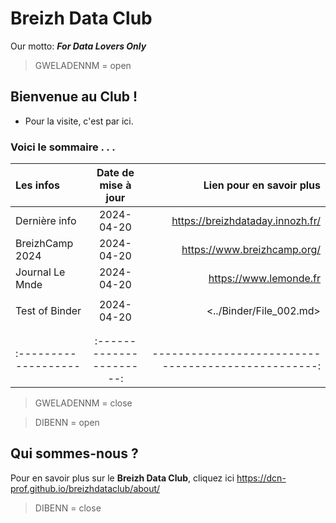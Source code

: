 # Breizh Data Club
Our motto: **_For Data Lovers Only_** 


>
> GWELADENNM = open

## Bienvenue au Club !
* Pour la visite, c'est par ici. 
 
### Voici le sommaire . . .



|      Les infos       |  Date de mise à jour   |          Lien pour en savoir plus                  |
| :------------------- |:----------------------:| --------------------------------------------------:|
|    Dernière info     |     2024-04-20         |  <https://breizhdataday.innozh.fr/>                |
|    BreizhCamp 2024   |     2024-04-20         |  <https://www.breizhcamp.org/>                     |
|    Journal Le Mnde   |     2024-04-20         |  <https://www.lemonde.fr>                          |
|                      |                        |                                                    |
|   Test of Binder     |      2024-04-20        |    <../Binder/File_002.md>                        |
|                      |                        |                                                    |
|                      |                        |                                                    |
| :------------------- |:----------------------:| --------------------------------------------------:|

>
> GWELADENNM = close

>
> DIBENN = open

## Qui sommes-nous ? 
Pour en savoir plus sur le **Breizh Data Club**, cliquez ici <https://dcn-prof.github.io/breizhdataclub/about/>

>
> DIBENN = close
>
